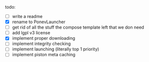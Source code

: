 todo: 
- [ ] write a readme
- [x] rename to PonevLauncher
- [ ] get rid of all the stuff the compose template left that we don need
- [ ] add lgpl v3 license
- [x] implement proper downloading
- [ ] implement integrity checking
- [ ] implement launching (literally top 1 priority)
- [ ] implement piston meta caching
